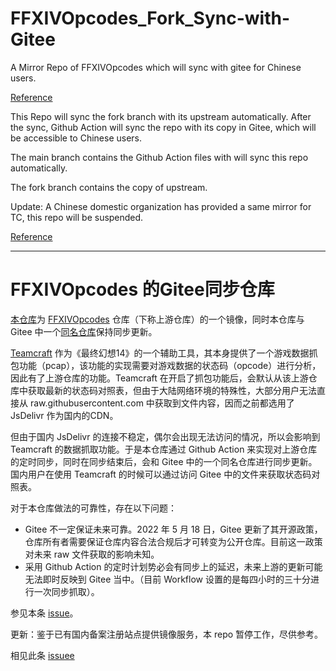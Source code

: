 # FFXIVOpcodes_Fork_Sync-with-Gitee
A Mirror Repo of FFXIVOpcodes which will sync with gitee for Chinese users.

[Reference](https://github.com/ffxiv-teamcraft/ffxiv-teamcraft/issues/2262)

This Repo will sync the fork branch with its upstream automatically.
After the sync, Github Action will sync the repo with its copy in Gitee, which will be accessible to Chinese users.

The main branch contains the Github Action files with will sync this repo automatically.

The fork branch contains the copy of upstream.

Update: A Chinese domestic organization has provided a same mirror for TC, this repo will be suspended.

[Reference](https://github.com/ffxiv-teamcraft/pcap-ffxiv/pull/31)

---

# FFXIVOpcodes 的Gitee同步仓库
[本仓库](https://github.com/Mundanity-fc/FFXIVOpcodes_Fork_Sync-with-Gitee/)为 [FFXIVOpcodes](https://github.com/karashiiro/FFXIVOpcodes) 仓库（下称上游仓库）的一个镜像，同时本仓库与 Gitee 中一个[同名仓库](https://gitee.com/mundanity/FFXIVOpcodes_Fork_Sync-with-Gitee)保持同步更新。

[Teamcraft](https://github.com/ffxiv-teamcraft/ffxiv-teamcraft) 作为《最终幻想14》的一个辅助工具，其本身提供了一个游戏数据抓包功能（pcap），该功能的实现需要对游戏数据的状态码（opcode）进行分析，因此有了上游仓库的功能。Teamcraft 在开启了抓包功能后，会默认从该上游仓库中获取最新的状态码对照表，但由于大陆网络环境的特殊性，大部分用户无法直接从 raw.githubusercontent.com 中获取到文件内容，因而之前都选用了 JsDelivr 作为国内的CDN。

但由于国内 JsDelivr 的连接不稳定，偶尔会出现无法访问的情况，所以会影响到 Teamcraft 的数据抓取功能。于是本仓库通过 Github Action 来实现对上游仓库的定时同步，同时在同步结束后，会和 Gitee 中的一个同名仓库进行同步更新。国内用户在使用 Teamcraft 的时候可以通过访问 Gitee 中的文件来获取状态码对照表。

对于本仓库做法的可靠性，存在以下问题：
  - Gitee 不一定保证未来可靠。2022 年 5 月 18 日，Gitee 更新了其开源政策，仓库所有者需要保证仓库内容合法合规后才可转变为公开仓库。目前这一政策对未来 raw 文件获取的影响未知。
  - 采用 Github Action 的定时计划势必会有同步上的延迟，未来上游的更新可能无法即时反映到 Gitee 当中。（目前 Workflow 设置的是每四小时的三十分进行一次同步抓取）。
 
参见本条 [issue](https://github.com/ffxiv-teamcraft/ffxiv-teamcraft/issues/2262)。

更新：鉴于已有国内备案注册站点提供镜像服务，本 repo 暂停工作，尽供参考。

相见此条 [issuee](https://github.com/ffxiv-teamcraft/pcap-ffxiv/pull/31)
